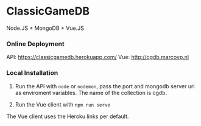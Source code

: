 # ClassicGameDB
Node.JS + MongoDB + Vue.JS

### Online Deployment
API: https://classicgamedb.herokuapp.com/
Vue: http://cgdb.marcovp.nl

### Local Installation
1. Run the API with `node` or `nodemon`, pass the port and mongodb server url as enviroment variables. The name of the collection is cgdb.

2. Run the Vue client with `npm run serve`

The Vue client uses the Heroku links per default.
